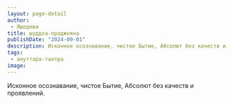 ```yaml
---
layout: page-detail
author:
 - Яшодеви
title: шуддха-праджняна
publishDate: "2024-09-01"
description: Исконное осознавание, чистое Бытие, Абсолют без качеств и проявлений.
tags:
 - ануттара-тантра
image: 
---
```


Исконное осознавание, чистое Бытие, Абсолют без качеств и проявлений.

